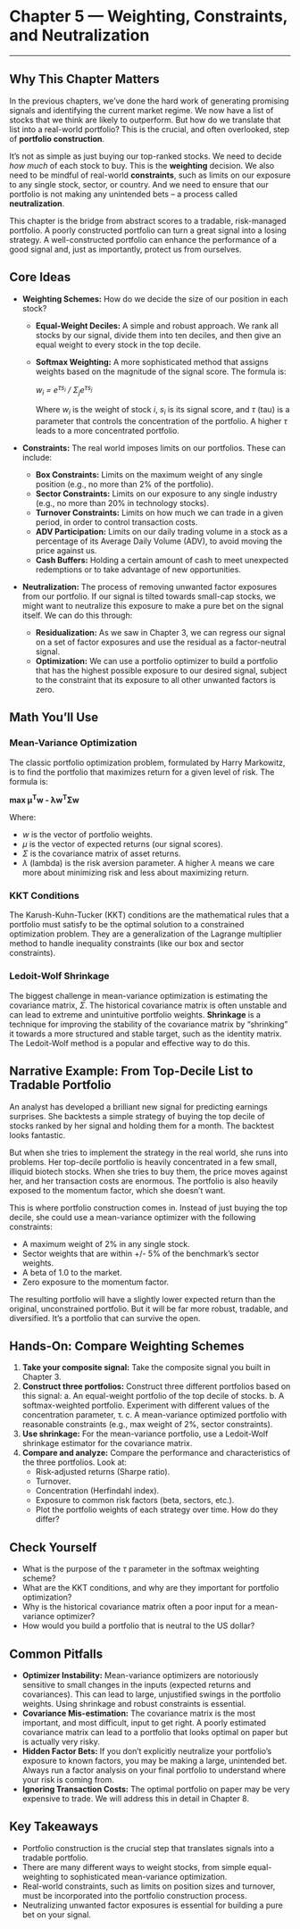 # Chapter 5 — Weighting, Constraints, and Neutralization

***

## Why This Chapter Matters

In the previous chapters, we’ve done the hard work of generating promising signals and identifying the current market regime. We now have a list of stocks that we think are likely to outperform. But how do we translate that list into a real-world portfolio? This is the crucial, and often overlooked, step of **portfolio construction**.

It’s not as simple as just buying our top-ranked stocks. We need to decide *how much* of each stock to buy. This is the **weighting** decision. We also need to be mindful of real-world **constraints**, such as limits on our exposure to any single stock, sector, or country. And we need to ensure that our portfolio is not making any unintended bets – a process called **neutralization**.

This chapter is the bridge from abstract scores to a tradable, risk-managed portfolio. A poorly constructed portfolio can turn a great signal into a losing strategy. A well-constructed portfolio can enhance the performance of a good signal and, just as importantly, protect us from ourselves.

## Core Ideas

- **Weighting Schemes:** How do we decide the size of our position in each stock?
    - **Equal-Weight Deciles:** A simple and robust approach. We rank all stocks by our signal, divide them into ten deciles, and then give an equal weight to every stock in the top decile.
    - **Softmax Weighting:** A more sophisticated method that assigns weights based on the magnitude of the signal score. The formula is:

      *w<sub>i</sub> = e<sup>τs<sub>i</sub></sup> / Σ<sub>j</sub>e<sup>τs<sub>j</sub></sup>*

      Where *w<sub>i</sub>* is the weight of stock *i*, *s<sub>i</sub>* is its signal score, and *τ* (tau) is a parameter that controls the concentration of the portfolio. A higher *τ* leads to a more concentrated portfolio.

- **Constraints:** The real world imposes limits on our portfolios. These can include:
    - **Box Constraints:** Limits on the maximum weight of any single position (e.g., no more than 2% of the portfolio).
    - **Sector Constraints:** Limits on our exposure to any single industry (e.g., no more than 20% in technology stocks).
    - **Turnover Constraints:** Limits on how much we can trade in a given period, in order to control transaction costs.
    - **ADV Participation:** Limits on our daily trading volume in a stock as a percentage of its Average Daily Volume (ADV), to avoid moving the price against us.
    - **Cash Buffers:** Holding a certain amount of cash to meet unexpected redemptions or to take advantage of new opportunities.

- **Neutralization:** The process of removing unwanted factor exposures from our portfolio. If our signal is tilted towards small-cap stocks, we might want to neutralize this exposure to make a pure bet on the signal itself. We can do this through:
    - **Residualization:** As we saw in Chapter 3, we can regress our signal on a set of factor exposures and use the residual as a factor-neutral signal.
    - **Optimization:** We can use a portfolio optimizer to build a portfolio that has the highest possible exposure to our desired signal, subject to the constraint that its exposure to all other unwanted factors is zero.

## Math You’ll Use

### Mean-Variance Optimization

The classic portfolio optimization problem, formulated by Harry Markowitz, is to find the portfolio that maximizes return for a given level of risk. The formula is:

**max μ<sup>T</sup>w - λw<sup>T</sup>Σw**

Where:
- *w* is the vector of portfolio weights.
- *μ* is the vector of expected returns (our signal scores).
- *Σ* is the covariance matrix of asset returns.
- *λ* (lambda) is the risk aversion parameter. A higher *λ* means we care more about minimizing risk and less about maximizing return.

### KKT Conditions

The Karush-Kuhn-Tucker (KKT) conditions are the mathematical rules that a portfolio must satisfy to be the optimal solution to a constrained optimization problem. They are a generalization of the Lagrange multiplier method to handle inequality constraints (like our box and sector constraints).

### Ledoit-Wolf Shrinkage

The biggest challenge in mean-variance optimization is estimating the covariance matrix, *Σ*. The historical covariance matrix is often unstable and can lead to extreme and unintuitive portfolio weights. **Shrinkage** is a technique for improving the stability of the covariance matrix by “shrinking” it towards a more structured and stable target, such as the identity matrix. The Ledoit-Wolf method is a popular and effective way to do this.

## Narrative Example: From Top-Decile List to Tradable Portfolio

An analyst has developed a brilliant new signal for predicting earnings surprises. She backtests a simple strategy of buying the top decile of stocks ranked by her signal and holding them for a month. The backtest looks fantastic.

But when she tries to implement the strategy in the real world, she runs into problems. Her top-decile portfolio is heavily concentrated in a few small, illiquid biotech stocks. When she tries to buy them, the price moves against her, and her transaction costs are enormous. The portfolio is also heavily exposed to the momentum factor, which she doesn’t want.

This is where portfolio construction comes in. Instead of just buying the top decile, she could use a mean-variance optimizer with the following constraints:

-   A maximum weight of 2% in any single stock.
-   Sector weights that are within +/- 5% of the benchmark’s sector weights.
-   A beta of 1.0 to the market.
-   Zero exposure to the momentum factor.

The resulting portfolio will have a slightly lower expected return than the original, unconstrained portfolio. But it will be far more robust, tradable, and diversified. It’s a portfolio that can survive the open.

## Hands-On: Compare Weighting Schemes

1.  **Take your composite signal:** Take the composite signal you built in Chapter 3.
2.  **Construct three portfolios:** Construct three different portfolios based on this signal:
    a.  An equal-weight portfolio of the top decile of stocks.
    b.  A softmax-weighted portfolio. Experiment with different values of the concentration parameter, τ.
    c.  A mean-variance optimized portfolio with reasonable constraints (e.g., max weight of 2%, sector constraints).
3.  **Use shrinkage:** For the mean-variance portfolio, use a Ledoit-Wolf shrinkage estimator for the covariance matrix.
4.  **Compare and analyze:** Compare the performance and characteristics of the three portfolios. Look at:
    -   Risk-adjusted returns (Sharpe ratio).
    -   Turnover.
    -   Concentration (Herfindahl index).
    -   Exposure to common risk factors (beta, sectors, etc.).
    -   Plot the portfolio weights of each strategy over time. How do they differ?

## Check Yourself

- What is the purpose of the *τ* parameter in the softmax weighting scheme?
- What are the KKT conditions, and why are they important for portfolio optimization?
- Why is the historical covariance matrix often a poor input for a mean-variance optimizer?
- How would you build a portfolio that is neutral to the US dollar?

## Common Pitfalls

- **Optimizer Instability:** Mean-variance optimizers are notoriously sensitive to small changes in the inputs (expected returns and covariances). This can lead to large, unjustified swings in the portfolio weights. Using shrinkage and robust constraints is essential.
- **Covariance Mis-estimation:** The covariance matrix is the most important, and most difficult, input to get right. A poorly estimated covariance matrix can lead to a portfolio that looks optimal on paper but is actually very risky.
- **Hidden Factor Bets:** If you don’t explicitly neutralize your portfolio’s exposure to known factors, you may be making a large, unintended bet. Always run a factor analysis on your final portfolio to understand where your risk is coming from.
- **Ignoring Transaction Costs:** The optimal portfolio on paper may be very expensive to trade. We will address this in detail in Chapter 8.

## Key Takeaways

-   Portfolio construction is the crucial step that translates signals into a tradable portfolio.
-   There are many different ways to weight stocks, from simple equal-weighting to sophisticated mean-variance optimization.
-   Real-world constraints, such as limits on position sizes and turnover, must be incorporated into the portfolio construction process.
-   Neutralizing unwanted factor exposures is essential for building a pure bet on your signal.